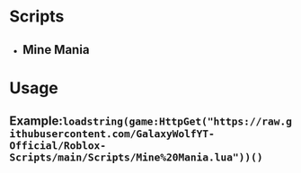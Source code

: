 
# Scripts

- ## Mine Mania

# Usage

## Example:`loadstring(game:HttpGet("https://raw.githubusercontent.com/GalaxyWolfYT-Official/Roblox-Scripts/main/Scripts/Mine%20Mania.lua"))()`

